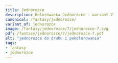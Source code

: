 ```yaml
---
title: Jednorozce
description: Kolorowanka Jednorozce - wariant 7
canonical: /fantasy/jednorozce/
variant_of: jednorozce
image: /fantasy/jednorozce/7/jednorozce-7.svg
pdf: /fantasy/jednorozce/7/jednorozce-7.pdf
alt: "jednorozce do druku i pokolorowania"
tags:
- fantasy
- jednorozce
---
```

